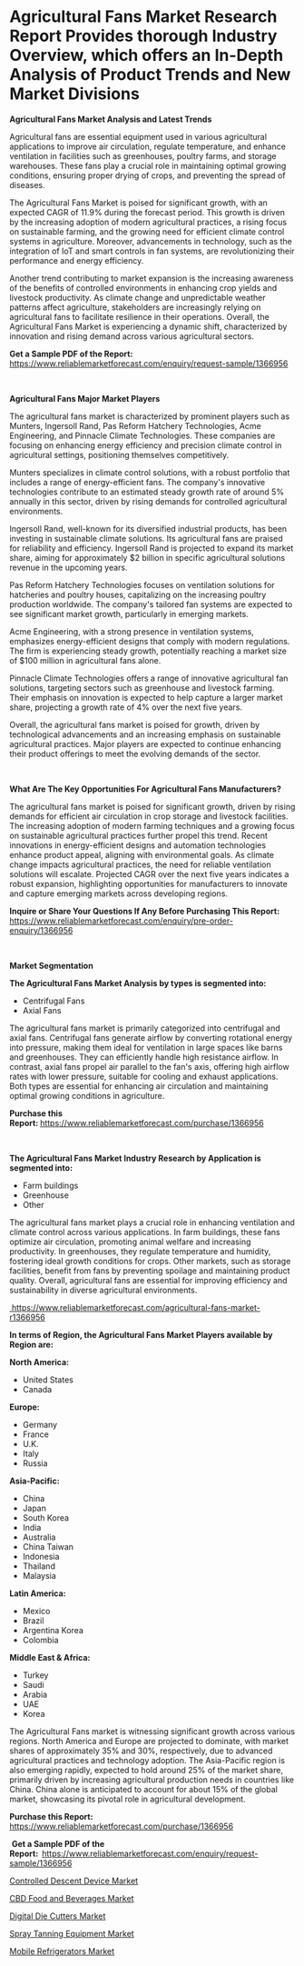 <p><h1>Agricultural Fans Market Research Report Provides thorough Industry Overview, which offers an In-Depth Analysis of Product Trends and New Market Divisions</h1></p><p><strong>Agricultural Fans Market Analysis and Latest Trends</strong></p>
<p><p>Agricultural fans are essential equipment used in various agricultural applications to improve air circulation, regulate temperature, and enhance ventilation in facilities such as greenhouses, poultry farms, and storage warehouses. These fans play a crucial role in maintaining optimal growing conditions, ensuring proper drying of crops, and preventing the spread of diseases.</p><p>The Agricultural Fans Market is poised for significant growth, with an expected CAGR of 11.9% during the forecast period. This growth is driven by the increasing adoption of modern agricultural practices, a rising focus on sustainable farming, and the growing need for efficient climate control systems in agriculture. Moreover, advancements in technology, such as the integration of IoT and smart controls in fan systems, are revolutionizing their performance and energy efficiency.</p><p>Another trend contributing to market expansion is the increasing awareness of the benefits of controlled environments in enhancing crop yields and livestock productivity. As climate change and unpredictable weather patterns affect agriculture, stakeholders are increasingly relying on agricultural fans to facilitate resilience in their operations. Overall, the Agricultural Fans Market is experiencing a dynamic shift, characterized by innovation and rising demand across various agricultural sectors.</p></p>
<p><strong>Get a Sample PDF of the Report:&nbsp;</strong> <a href="https://www.reliablemarketforecast.com/enquiry/request-sample/1366956?utm_campaign=2516&utm_medium=2&utm_source=Github&utm_content=ia&utm_term=22032025&utm_id=agricultural-fans">https://www.reliablemarketforecast.com/enquiry/request-sample/1366956</a></p>
<p>&nbsp;</p>
<p><strong>Agricultural Fans Major Market Players</strong></p>
<p><p>The agricultural fans market is characterized by prominent players such as Munters, Ingersoll Rand, Pas Reform Hatchery Technologies, Acme Engineering, and Pinnacle Climate Technologies. These companies are focusing on enhancing energy efficiency and precision climate control in agricultural settings, positioning themselves competitively.</p><p>Munters specializes in climate control solutions, with a robust portfolio that includes a range of energy-efficient fans. The company's innovative technologies contribute to an estimated steady growth rate of around 5% annually in this sector, driven by rising demands for controlled agricultural environments.</p><p>Ingersoll Rand, well-known for its diversified industrial products, has been investing in sustainable climate solutions. Its agricultural fans are praised for reliability and efficiency. Ingersoll Rand is projected to expand its market share, aiming for approximately $2 billion in specific agricultural solutions revenue in the upcoming years.</p><p>Pas Reform Hatchery Technologies focuses on ventilation solutions for hatcheries and poultry houses, capitalizing on the increasing poultry production worldwide. The company's tailored fan systems are expected to see significant market growth, particularly in emerging markets.</p><p>Acme Engineering, with a strong presence in ventilation systems, emphasizes energy-efficient designs that comply with modern regulations. The firm is experiencing steady growth, potentially reaching a market size of $100 million in agricultural fans alone.</p><p>Pinnacle Climate Technologies offers a range of innovative agricultural fan solutions, targeting sectors such as greenhouse and livestock farming. Their emphasis on innovation is expected to help capture a larger market share, projecting a growth rate of 4% over the next five years.</p><p>Overall, the agricultural fans market is poised for growth, driven by technological advancements and an increasing emphasis on sustainable agricultural practices. Major players are expected to continue enhancing their product offerings to meet the evolving demands of the sector.</p></p>
<p>&nbsp;</p>
<p><strong>What Are The Key Opportunities For Agricultural Fans Manufacturers?</strong></p>
<p><p>The agricultural fans market is poised for significant growth, driven by rising demands for efficient air circulation in crop storage and livestock facilities. The increasing adoption of modern farming techniques and a growing focus on sustainable agricultural practices further propel this trend. Recent innovations in energy-efficient designs and automation technologies enhance product appeal, aligning with environmental goals. As climate change impacts agricultural practices, the need for reliable ventilation solutions will escalate. Projected CAGR over the next five years indicates a robust expansion, highlighting opportunities for manufacturers to innovate and capture emerging markets across developing regions.</p></p>
<p><strong>Inquire or Share Your Questions If Any Before Purchasing This Report:</strong> <a href="https://www.reliablemarketforecast.com/enquiry/pre-order-enquiry/1366956?utm_campaign=2516&utm_medium=2&utm_source=Github&utm_content=ia&utm_term=22032025&utm_id=agricultural-fans">https://www.reliablemarketforecast.com/enquiry/pre-order-enquiry/1366956</a></p>
<p>&nbsp;</p>
<p><strong>Market Segmentation</strong></p>
<p><strong>The Agricultural Fans Market Analysis by types is segmented into:</strong></p>
<p><ul><li>Centrifugal Fans</li><li>Axial Fans</li></ul></p>
<p><p>The agricultural fans market is primarily categorized into centrifugal and axial fans. Centrifugal fans generate airflow by converting rotational energy into pressure, making them ideal for ventilation in large spaces like barns and greenhouses. They can efficiently handle high resistance airflow. In contrast, axial fans propel air parallel to the fan's axis, offering high airflow rates with lower pressure, suitable for cooling and exhaust applications. Both types are essential for enhancing air circulation and maintaining optimal growing conditions in agriculture.</p></p>
<p><strong>Purchase this Report:&nbsp;</strong><a href="https://www.reliablemarketforecast.com/purchase/1366956?utm_campaign=2516&utm_medium=2&utm_source=Github&utm_content=ia&utm_term=22032025&utm_id=agricultural-fans">https://www.reliablemarketforecast.com/purchase/1366956</a></p>
<p>&nbsp;</p>
<p><strong>The Agricultural Fans Market Industry Research by Application is segmented into:</strong></p>
<p><ul><li>Farm buildings</li><li>Greenhouse</li><li>Other</li></ul></p>
<p><p>The agricultural fans market plays a crucial role in enhancing ventilation and climate control across various applications. In farm buildings, these fans optimize air circulation, promoting animal welfare and increasing productivity. In greenhouses, they regulate temperature and humidity, fostering ideal growth conditions for crops. Other markets, such as storage facilities, benefit from fans by preventing spoilage and maintaining product quality. Overall, agricultural fans are essential for improving efficiency and sustainability in diverse agricultural environments.</p></p>
<p><a href="https://www.reliablemarketforecast.com/agricultural-fans-market-r1366956?utm_campaign=2516&utm_medium=2&utm_source=Github&utm_content=ia&utm_term=22032025&utm_id=agricultural-fans">&nbsp;https://www.reliablemarketforecast.com/agricultural-fans-market-r1366956</a></p>
<p><strong>In terms of Region, the Agricultural Fans Market Players available by Region are:</strong></p>
<p>
    <p> <strong> North America: </strong>
        <ul>
            <li>United States</li>
            <li>Canada</li>
        </ul>
        </p> 
    <p> <strong> Europe: </strong>
        <ul>
            <li>Germany</li>
            <li>France</li>
            <li>U.K.</li>
            <li>Italy</li>
            <li>Russia</li>
        </ul>
        </p> 
    <p> <strong> Asia-Pacific: </strong>
        <ul>
            <li>China</li>
            <li>Japan</li>
            <li>South Korea</li>
            <li>India</li>
            <li>Australia</li>
            <li>China Taiwan</li>
            <li>Indonesia</li>
            <li>Thailand</li>
            <li>Malaysia</li>
        </ul>
        </p> 
    <p> <strong> Latin America: </strong>
        <ul>
            <li>Mexico</li>
            <li>Brazil</li>
            <li>Argentina Korea</li>
            <li>Colombia</li>
        </ul>
        </p> 
    <p> <strong> Middle East & Africa: </strong>
        <ul>
            <li>Turkey</li>
            <li>Saudi</li>
            <li>Arabia</li>
            <li>UAE</li>
            <li>Korea</li>
        </ul>
    </p>
    </p>
<p><p>The Agricultural Fans market is witnessing significant growth across various regions. North America and Europe are projected to dominate, with market shares of approximately 35% and 30%, respectively, due to advanced agricultural practices and technology adoption. The Asia-Pacific region is also emerging rapidly, expected to hold around 25% of the market share, primarily driven by increasing agricultural production needs in countries like China. China alone is anticipated to account for about 15% of the global market, showcasing its pivotal role in agricultural development.</p></p>
<p><strong>Purchase this Report: </strong><a href="https://www.reliablemarketforecast.com/purchase/1366956?utm_campaign=2516&utm_medium=2&utm_source=Github&utm_content=ia&utm_term=22032025&utm_id=agricultural-fans">https://www.reliablemarketforecast.com/purchase/1366956</a></p>
<p>&nbsp;<strong>Get a Sample PDF of the Report:&nbsp;&nbsp;</strong><a href="https://www.reliablemarketforecast.com/enquiry/request-sample/1366956?utm_campaign=2516&utm_medium=2&utm_source=Github&utm_content=ia&utm_term=22032025&utm_id=agricultural-fans">https://www.reliablemarketforecast.com/enquiry/request-sample/1366956</a></p>
<p><strong></strong></p>
<p><p><a href="https://www.linkedin.com/pulse/controlled-descent-device-market-analysis-deployment-xw9ue?utm_campaign=2516&utm_medium=2&utm_source=Github&utm_content=ia&utm_term=22032025&utm_id=agricultural-fans">Controlled Descent Device Market</a></p><p><a href="https://github.com/stillsfloria19981/Market-Research-Report-List-1/blob/main/cbd-food-and-beverages-market.md?utm_campaign=2516&utm_medium=2&utm_source=Github&utm_content=ia&utm_term=22032025&utm_id=agricultural-fans">CBD Food and Beverages Market</a></p><p><a href="https://www.linkedin.com/pulse/comprehensive-overview-digital-die-cutters-market-2025-2032-zybof?utm_campaign=2516&utm_medium=2&utm_source=Github&utm_content=ia&utm_term=22032025&utm_id=agricultural-fans">Digital Die Cutters Market</a></p><p><a href="https://github.com/gukenneth26571/Market-Research-Report-List-1/blob/main/spray-tanning-equipment-market.md?utm_campaign=2516&utm_medium=2&utm_source=Github&utm_content=ia&utm_term=22032025&utm_id=agricultural-fans">Spray Tanning Equipment Market</a></p><p><a href="https://www.linkedin.com/pulse/mobile-refrigerators-market-global-regional-analysis-focus-p8zdf?utm_campaign=2516&utm_medium=2&utm_source=Github&utm_content=ia&utm_term=22032025&utm_id=agricultural-fans">Mobile Refrigerators Market</a></p></p>